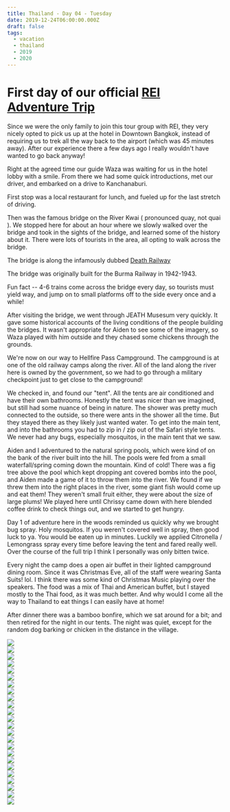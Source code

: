 ```yaml
---
title: Thailand - Day 04 - Tuesday
date: 2019-12-24T06:00:00.000Z
draft: false
tags:
  - vacation
  - thailand
  - 2019
  - 2020
---
```


# First day of our official [REI Adventure Trip](https://www.rei.com/adventures/trips/asia/thailand-family-vacation.html)

Since we were the only family to join this tour group with REI, they very nicely opted to pick us up at the hotel in Downtown Bangkok, instead of requiring us to trek all the way back to the airport (which was 45 minutes away). After our experience there a few days ago I really wouldn't have wanted to go back anyway!

Right at the agreed time our guide Waza was waiting for us in the hotel lobby with a smile. From there we had some quick introductions, met our driver, and embarked on a drive to Kanchanaburi.

First stop was a local restaurant for lunch, and fueled up for the last stretch of driving.

Then was the famous bridge on the River Kwai ( pronounced quay, not quai ). We stopped here for about an hour where we slowly walked over the bridge and took in the sights of the bridge, and learned some of the history about it. There were lots of tourists in the area, all opting to walk across the bridge.

The bridge is along the infamously dubbed [Death Railway](https://theculturetrip.com/asia/thailand/articles/bridge-on-the-river-kwai-a-place-to-remember-thailands-past/)

The bridge was originally built for the Burma Railway in 1942-1943.

Fun fact -- 4-6 trains come across the bridge every day, so tourists must yield way, and jump on to small platforms off to the side every once and a while!

After visiting the bridge, we went through JEATH Musesum very quickly. It gave some historical accounts of the living conditions of the people building the bridges. It wasn't appropriate for Aiden to see some of the imagery, so Waza played with him outside and they chased some chickens through the grounds.

We're now on our way to Hellfire Pass Campground. The campground is at one of the old railway camps along the river. All of the land along the river here is owned by the government, so we had to go through a military checkpoint just to get close to the campground!

We checked in, and found our "tent". All the tents are air conditioned and have their own bathrooms. Honestly the tent was nicer than we imagined, but still had some nuance of being in nature. The shower was pretty much connected to the outside, so there were ants in the shower all the time. But they stayed there as they likely just wanted water. To get into the main tent, and into the bathrooms you had to zip in / zip out of the Safari style tents. We never had any bugs, especially mosquitos, in the main tent that we saw.

Aiden and I adventured to the natural spring pools, which were kind of on the bank of the river built into the hill. The pools were fed from a small waterfall/spring coming down the mountain. Kind of cold! There was a fig tree above the pool which kept dropping ant covered bombs into the pool, and Aiden made a game of it to throw them into the river. We found if we threw them into the right places in the river, some giant fish would come up and eat them! They weren't small fruit either, they were about the size of large plums! We played here until Chrissy came down with here blended coffee drink to check things out, and we started to get hungry.

Day 1 of adventure here in the woods reminded us quickly why we brought bug spray. Holy mosquitos. If you weren't covered well in spray, then good luck to ya. You would be eaten up in minutes. Luckily we applied Citronella / Lemongrass spray every time before leaving the tent and fared really well. Over the course of the full trip I think I personally was only bitten twice.

Every night the camp does a open air buffet in their lighted campground dining room. Since it was Christmas Eve, all of the staff were wearing Santa Suits! lol. I think there was some kind of Christmas Music playing over the speakers. The food was a mix of Thai and American buffet, but I stayed mostly to the Thai food, as it was much better. And why would I come all the way to Thailand to eat things I can easily have at home!

After dinner there was a bamboo bonfire, which we sat around for a bit; and then retired for the night in our tents. The night was quiet, except for the random dog barking or chicken in the distance in the village.

<div id="fa2bb4f07ab924d62f9e03b0f47ac483" style="display:none">
  <h3>The amazing wide view from the Hintok River Camp!
</h3>
  <p>
</p>
</div>

<div id="a79cc31d45f982ba2361a54af8abeeb87" style="display:none">
  <h3>The bridge over the River Kwai
</h3>
  <p>
</p>
</div>

<div id="cf19f66932c8ed3a185b24f627c00855" style="display:none">
  <h3>
</h3>
  <p>
</p>
</div>

<div id="a1631982afdb6020ac7b1e3af2e259f55" style="display:none">
  <h3>A rubber tree being drained
</h3>
  <p>
</p>
</div>

<div id="a9f0be420eb089d011caca7f37109b892" style="display:none">
  <h3>Rubber Tree forest
</h3>
  <p>
</p>
</div>

<div id="a707d804a4007d0046b34463b89bbd8d2" style="display:none">
  <h3>
</h3>
  <p>
</p>
</div>

<div id="ceaecf18344138c66b1641d023e367a7" style="display:none">
  <h3>Dinner time feast
</h3>
  <p>
</p>
</div>

<div id="a698eae5ee0f8491127db7fca12f412ad" style="display:none">
  <h3>
</h3>
  <p>
</p>
</div>

<div id="c6b60484007ae7f3ee12b5cfca098fd4" style="display:none">
  <h3>
</h3>
  <p>
</p>
</div>

<div id="a6ea5928725d66dacb76b7bfa29a7464b" style="display:none">
  <h3>
</h3>
  <p>
</p>
</div>

<div id="af3ff1354d27c2e24d6b2ec51f5c26cb" style="display:none">
  <h3>
</h3>
  <p>
</p>
</div>

<div id="a63f462fd21885ba7608440d8005a819e" style="display:none">
  <h3>Rubber Trees
</h3>
  <p>
</p>
</div>

<div class="demo-gallery">
  <div id="mypicts" class="list-styled">
  <a href="https://static.bobflorian.com/thailand/day4/6.jpg" data-sub-html="#fa2bb4f07ab924d62f9e03b0f47ac483"><img class="img-responsive" src="https://static.bobflorian.com/thailand/day4/thumbnail_6.jpg"><div class="demo-gallery-poster">
  <img src="/img/zoom.png">
</div></a>
  <a href="https://static.bobflorian.com/thailand/day4/17.jpg" data-sub-html="#a79cc31d45f982ba2361a54af8abeeb87"><img class="img-responsive" src="https://static.bobflorian.com/thailand/day4/thumbnail_17.jpg"><div class="demo-gallery-poster">
  <img src="/img/zoom.png">
</div></a>
  <a href="https://static.bobflorian.com/thailand/day4/3.jpg" data-sub-html="#cf19f66932c8ed3a185b24f627c00855"><img class="img-responsive" src="https://static.bobflorian.com/thailand/day4/thumbnail_3.jpg"><div class="demo-gallery-poster">
  <img src="/img/zoom.png">
</div></a>
  <a href="https://static.bobflorian.com/thailand/day4/13.jpg" data-sub-html="#a1631982afdb6020ac7b1e3af2e259f55"><img class="img-responsive" src="https://static.bobflorian.com/thailand/day4/thumbnail_13.jpg"><div class="demo-gallery-poster">
  <img src="/img/zoom.png">
</div></a>
  <a href="https://static.bobflorian.com/thailand/day4/4.jpg" data-sub-html="#a9f0be420eb089d011caca7f37109b892"><img class="img-responsive" src="https://static.bobflorian.com/thailand/day4/thumbnail_4.jpg"><div class="demo-gallery-poster">
  <img src="/img/zoom.png">
</div></a>
  <a href="https://static.bobflorian.com/thailand/day4/12.jpg" data-sub-html="#a707d804a4007d0046b34463b89bbd8d2"><img class="img-responsive" src="https://static.bobflorian.com/thailand/day4/thumbnail_12.jpg"><div class="demo-gallery-poster">
  <img src="/img/zoom.png">
</div></a>
  <a href="https://static.bobflorian.com/thailand/day4/15.jpg" data-sub-html="#ceaecf18344138c66b1641d023e367a7"><img class="img-responsive" src="https://static.bobflorian.com/thailand/day4/thumbnail_15.jpg"><div class="demo-gallery-poster">
  <img src="/img/zoom.png">
</div></a>
  <a href="https://static.bobflorian.com/thailand/day4/18.jpg" data-sub-html="#a698eae5ee0f8491127db7fca12f412ad"><img class="img-responsive" src="https://static.bobflorian.com/thailand/day4/thumbnail_18.jpg"><div class="demo-gallery-poster">
  <img src="/img/zoom.png">
</div></a>
  <a href="https://static.bobflorian.com/thailand/day4/16.jpg" data-sub-html="#c6b60484007ae7f3ee12b5cfca098fd4"><img class="img-responsive" src="https://static.bobflorian.com/thailand/day4/thumbnail_16.jpg"><div class="demo-gallery-poster">
  <img src="/img/zoom.png">
</div></a>
  <a href="https://static.bobflorian.com/thailand/day4/14.jpg" data-sub-html="#a6ea5928725d66dacb76b7bfa29a7464b"><img class="img-responsive" src="https://static.bobflorian.com/thailand/day4/thumbnail_14.jpg"><div class="demo-gallery-poster">
  <img src="/img/zoom.png">
</div></a>
  <a href="https://static.bobflorian.com/thailand/day4/19.jpg" data-sub-html="#af3ff1354d27c2e24d6b2ec51f5c26cb"><img class="img-responsive" src="https://static.bobflorian.com/thailand/day4/thumbnail_19.jpg"><div class="demo-gallery-poster">
  <img src="/img/zoom.png">
</div></a>
  <a href="https://static.bobflorian.com/thailand/day4/20.jpg" data-sub-html="#a63f462fd21885ba7608440d8005a819e"><img class="img-responsive" src="https://static.bobflorian.com/thailand/day4/thumbnail_20.jpg"><div class="demo-gallery-poster">
  <img src="/img/zoom.png">
</div></a>
</div>
</div>

<script type="text/javascript">

    lightGallery(document.getElementById('mypicts'), {
    thumbnail:true,
    download:false,
    preload:6
});

    $('#mypicts').justifiedGallery({
    rowHeight : 100,
    lastRow : 'nojustify',
    margins : 20
    });

</script>
